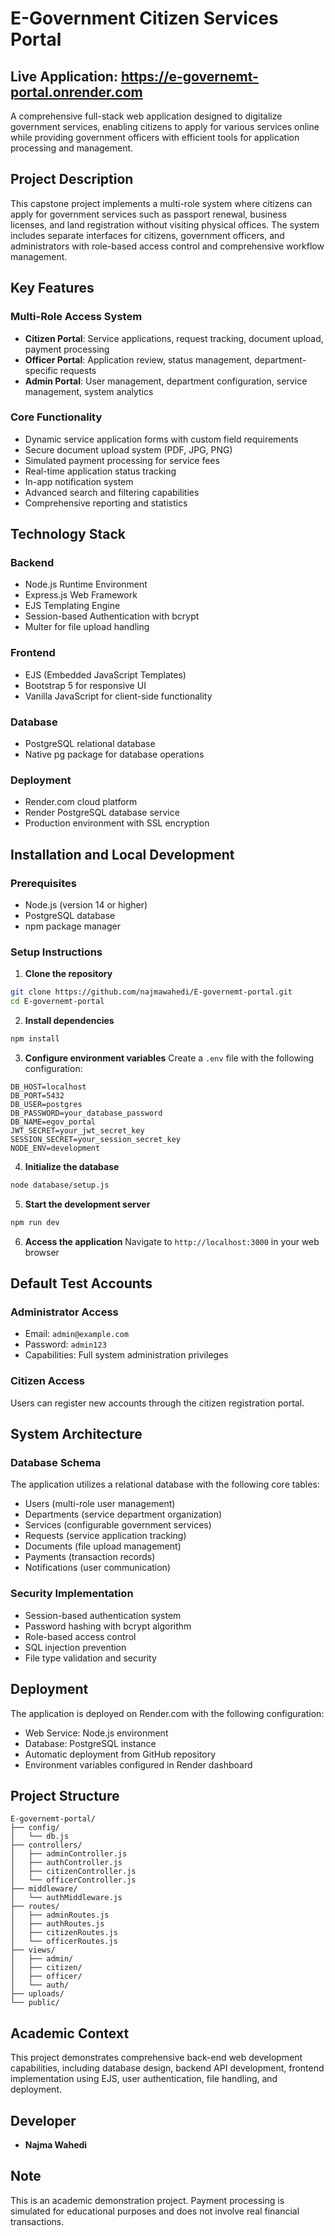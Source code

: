 # E-Government Citizen Services Portal

## Live Application: https://e-governemt-portal.onrender.com

A comprehensive full-stack web application designed to digitalize government services, enabling citizens to apply for various services online while providing government officers with efficient tools for application processing and management.

## Project Description

This capstone project implements a multi-role system where citizens can apply for government services such as passport renewal, business licenses, and land registration without visiting physical offices. The system includes separate interfaces for citizens, government officers, and administrators with role-based access control and comprehensive workflow management.

## Key Features

### Multi-Role Access System
- **Citizen Portal**: Service applications, request tracking, document upload, payment processing
- **Officer Portal**: Application review, status management, department-specific requests
- **Admin Portal**: User management, department configuration, service management, system analytics

### Core Functionality
- Dynamic service application forms with custom field requirements
- Secure document upload system (PDF, JPG, PNG)
- Simulated payment processing for service fees
- Real-time application status tracking
- In-app notification system
- Advanced search and filtering capabilities
- Comprehensive reporting and statistics

## Technology Stack

### Backend
- Node.js Runtime Environment
- Express.js Web Framework
- EJS Templating Engine
- Session-based Authentication with bcrypt
- Multer for file upload handling

### Frontend
- EJS (Embedded JavaScript Templates)
- Bootstrap 5 for responsive UI
- Vanilla JavaScript for client-side functionality

### Database
- PostgreSQL relational database
- Native pg package for database operations

### Deployment
- Render.com cloud platform
- Render PostgreSQL database service
- Production environment with SSL encryption

## Installation and Local Development

### Prerequisites
- Node.js (version 14 or higher)
- PostgreSQL database
- npm package manager

### Setup Instructions

1. **Clone the repository**
```bash
git clone https://github.com/najmawahedi/E-governemt-portal.git
cd E-governemt-portal
```

2. **Install dependencies**
```bash
npm install
```

3. **Configure environment variables**
Create a `.env` file with the following configuration:
```
DB_HOST=localhost
DB_PORT=5432
DB_USER=postgres
DB_PASSWORD=your_database_password
DB_NAME=egov_portal
JWT_SECRET=your_jwt_secret_key
SESSION_SECRET=your_session_secret_key
NODE_ENV=development
```

4. **Initialize the database**
```bash
node database/setup.js
```

5. **Start the development server**
```bash
npm run dev
```

6. **Access the application**
Navigate to `http://localhost:3000` in your web browser

## Default Test Accounts

### Administrator Access
- Email: `admin@example.com`
- Password: `admin123`
- Capabilities: Full system administration privileges

### Citizen Access
Users can register new accounts through the citizen registration portal.

## System Architecture

### Database Schema
The application utilizes a relational database with the following core tables:
- Users (multi-role user management)
- Departments (service department organization)
- Services (configurable government services)
- Requests (service application tracking)
- Documents (file upload management)
- Payments (transaction records)
- Notifications (user communication)

### Security Implementation
- Session-based authentication system
- Password hashing with bcrypt algorithm
- Role-based access control
- SQL injection prevention
- File type validation and security

## Deployment

The application is deployed on Render.com with the following configuration:
- Web Service: Node.js environment
- Database: PostgreSQL instance
- Automatic deployment from GitHub repository
- Environment variables configured in Render dashboard

## Project Structure

```
E-governemt-portal/
├── config/
│   └── db.js
├── controllers/
│   ├── adminController.js
│   ├── authController.js
│   ├── citizenController.js
│   └── officerController.js
├── middleware/
│   └── authMiddleware.js
├── routes/
│   ├── adminRoutes.js
│   ├── authRoutes.js
│   ├── citizenRoutes.js
│   └── officerRoutes.js
├── views/
│   ├── admin/
│   ├── citizen/
│   ├── officer/
│   └── auth/
├── uploads/
└── public/
```

## Academic Context

This project demonstrates comprehensive back-end web development capabilities, including database design, backend API development, frontend implementation using EJS, user authentication, file handling, and deployment.

## Developer

- **Najma Wahedi** 

## Note

This is an academic demonstration project. Payment processing is simulated for educational purposes and does not involve real financial transactions.
